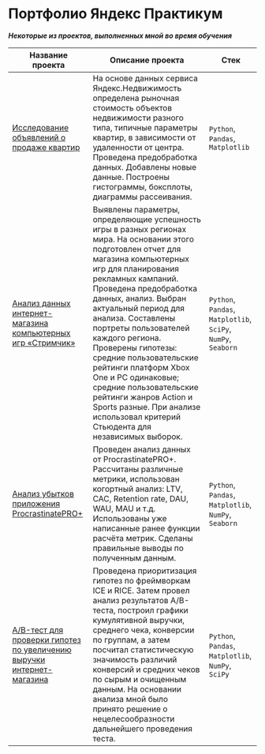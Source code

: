 # Портфолио Яндекс Практикум
***Некоторые из проектов, выполненных мной во время обучения***

| Название проекта | Описание проекта | Стек |
|----------|----------|----------|
|[Исследование объявлений о продаже квартир](https://github.com/izhblicz/Portfolio-YP/blob/main/Исследование%20объявлений%20о%20продаже%20квартир/Исследование%20объявлений%20о%20продаже%20квартир.md)|На основе данных сервиса Яндекс.Недвижимость определена рыночная стоимость объектов недвижимости разного типа, типичные параметры квартир, в зависимости от удаленности от центра. Проведена предобработка данных. Добавлены новые данные. Построены гистограммы, боксплоты, диаграммы рассеивания.|`Python`, `Pandas`, `Matplotlib`|
|[Анализ данных интернет-магазина компьютерных игр «Стримчик»](https://github.com/izhblicz/Portfolio-YP/blob/main/Анализ%20данных%20интернет-магазина%20компьютерных%20игр%20«Стримчик»/Анализ%20данных%20интернет-магазина%20компьютерных%20игр%20«Стримчик».md)|Выявлены параметры, определяющие успешность игры в разных регионах мира. На основании этого подготовлен отчет для магазина компьютерных игр для планирования рекламных кампаний. Проведена предобработка данных, анализ. Выбран актуальный период для анализа. Составлены портреты пользователей каждого региона. Проверены гипотезы: средние пользовательские рейтинги платформ Xbox One и PC одинаковые; средние пользовательские рейтинги жанров Action и Sports разные. При анализе использовал критерий Стьюдента для независимых выборок.|`Python`, `Pandas`, `Matplotlib`, `SciPy`, `NumPy`, `Seaborn`|
|[Анализ убытков приложения ProcrastinatePRO+](https://github.com/izhblicz/Portfolio-YP/blob/main/Анализ%20убытков%20приложения%20ProcrastinatePRO+/Анализ%20убытков%20приложения%20ProcrastinatePRO+.md)|Проведен анализ данных от ProcrastinatePRO+. Рассчитаны различные метрики, использован когортный анализ: LTV, CAC, Retention rate, DAU, WAU, MAU и т.д. Использованы уже написанные ранее функции расчёта метрик. Сделаны правильные выводы по полученным данным.|`Python`, `Pandas`, `Matplotlib`, `NumPy`, `Seaborn`|
|[A/B-тест для проверки гипотез по увеличению выручки интернет-магазина](https://github.com/izhblicz/Portfolio-YP/blob/main/AB-тест%20для%20проверки%20гипотез%20по%20увеличению%20выручки%20интернет-магазина/AB-тест%20для%20проверки%20гипотез%20по%20увеличению%20выручки%20интернет-магазина.md)|Проведена приоритизация гипотез по фреймворкам ICE и RICE. Затем провел анализ результатов A/B-теста, построил графики кумулятивной выручки, среднего чека, конверсии по группам, а затем посчитал статистическую значимость различий конверсий и средних чеков по сырым и очищенным данным. На основании анализа мной было принято решение о нецелесообразности дальнейшего проведения теста.|`Python`, `Pandas`, `Matplotlib`, `NumPy`, `SciPy`|
